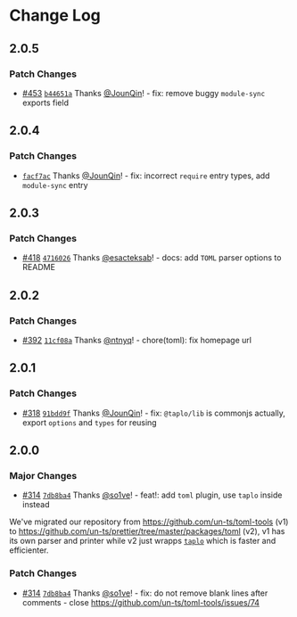# Change Log

## 2.0.5

### Patch Changes

- [#453](https://github.com/un-ts/prettier/pull/453) [`b44651a`](https://github.com/un-ts/prettier/commit/b44651a38d8f87da584f898fb46db0ec69005725) Thanks [@JounQin](https://github.com/JounQin)! - fix: remove buggy `module-sync` exports field

## 2.0.4

### Patch Changes

- [`facf7ac`](https://github.com/un-ts/prettier/commit/facf7acb0eff0520a74de4f8f710c8bdaeeb40e9) Thanks [@JounQin](https://github.com/JounQin)! - fix: incorrect `require` entry types, add `module-sync` entry

## 2.0.3

### Patch Changes

- [#418](https://github.com/un-ts/prettier/pull/418) [`4716026`](https://github.com/un-ts/prettier/commit/4716026ed1599ef96dd27d842740487ed4db1cb8) Thanks [@esacteksab](https://github.com/esacteksab)! - docs: add `TOML` parser options to README

## 2.0.2

### Patch Changes

- [#392](https://github.com/un-ts/prettier/pull/392) [`11cf08a`](https://github.com/un-ts/prettier/commit/11cf08a0c2ee224b9f02efb4e5732a41a5b34506) Thanks [@ntnyq](https://github.com/ntnyq)! - chore(toml): fix homepage url

## 2.0.1

### Patch Changes

- [#318](https://github.com/un-ts/prettier/pull/318) [`91bdd9f`](https://github.com/un-ts/prettier/commit/91bdd9f7c91a9b2527d752b697abcb2ea02c6725) Thanks [@JounQin](https://github.com/JounQin)! - fix: `@taplo/lib` is commonjs actually, export `options` and `types` for reusing

## 2.0.0

### Major Changes

- [#314](https://github.com/un-ts/prettier/pull/314) [`7db8ba4`](https://github.com/un-ts/prettier/commit/7db8ba4c35746cfc9c40e7de8b476902b876390e) Thanks [@so1ve](https://github.com/so1ve)! - feat!: add `toml` plugin, use `taplo` inside instead

We've migrated our repository from https://github.com/un-ts/toml-tools (v1) to https://github.com/un-ts/prettier/tree/master/packages/toml (v2), v1 has its own parser and printer while v2 just wrapps [`taplo`](https://github.com/tamasfe/taplo) which is faster and efficienter.

### Patch Changes

- [#314](https://github.com/un-ts/prettier/pull/314) [`7db8ba4`](https://github.com/un-ts/prettier/commit/7db8ba4c35746cfc9c40e7de8b476902b876390e) Thanks [@so1ve](https://github.com/so1ve)! - fix: do not remove blank lines after comments - close https://github.com/un-ts/toml-tools/issues/74
